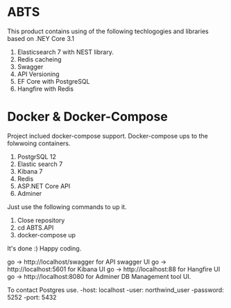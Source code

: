# ABTS
This product contains using of the following techlogogies and libraries based on .NEY Core 3.1

  1. Elasticsearch 7 with NEST library.
  2. Redis cacheing
  3. Swagger
  4. API Versioning
  5. EF Core with PostgreSQL
  6. Hangfire with Redis

# Docker & Docker-Compose 
  
Project inclued docker-compose support. Docker-compose ups to the folwwoing containers.

  1. PostgrSQL 12
  2. Elastic search 7
  3. Kibana 7
  4. Redis
  5. ASP.NET Core API
  6. Adminer

Just use the following commands to up it.

  1. Close repository
  2. cd ABTS.API
  3. docker-compose up

It's done :) Happy coding.

  go -> http://localhost/swagger for API swagger UI
  go -> http://localhost:5601 for Kibana UI
  go -> http://localhost:88 for Hangfire UI
  go -> http://localhost:8080 for Adminer DB Management tool UI.
  
To contact Postgres use.
  -host: localhost
  -user: northwind_user
  -password: 5252
  -port: 5432

